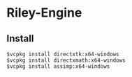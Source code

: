 # Riley-Engine

## Install
```
$vcpkg install directxtk:x64-windows
$vcpkg install directxmath:x64-windows
$vcpkg install assimp:x64-windows
```
